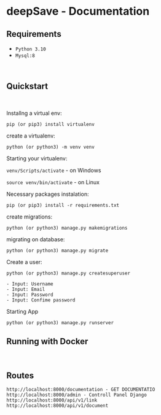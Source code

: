# deepSave - Documentation

## Requirements
 - `Python 3.10`
 - `Mysql:8`


<br>

## Quickstart

<br>

Installng a virtual env:

`pip (or pip3) install virtualenv`

create a virtualenv:

`python (or python3) -m venv venv`

Starting your virtualenv:

`venv/Scripts/activate` - on Windows

`source venv/bin/activate` - on Linux

Necessary packages instalation:

`pip (or pip3) install -r requirements.txt`

create migrations:

`python (or python3) manage.py makemigrations`

migrating on database:

`python (or python3) manage.py migrate`

Create a user:

`python (or python3) manage.py createsuperuser`

~~~
- Input: Username
- Input: Email
- Input: Password
- Input: Confime password
~~~

Starting App 

`python (or python3) manage.py runserver`


## Running with Docker

<br>

## Routes

~~~
http://localhost:8000/documentation - GET DOCUMENTATIO
http://localhost:8000/admin - Controll Panel Django
http://localhost:8000/api/v1/link
http://localhost:8000/api/v1/document
